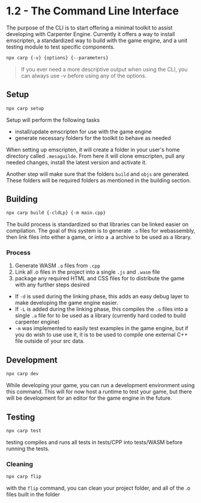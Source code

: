 # 1.2 - The Command Line Interface
The purpose of the CLI is to start offering a minimal toolkit to assist developing
with Carpenter Engine. Currently it offers a way to install emscripten, a
standardized way to build with the game engine, and a unit testing module to test
specific components.

```sh
npx carp {-v} {options} {--parameters}
```

> If you ever need a more descriptive output when using the CLI, you can always
> use -v before using any of the options.

## Setup
```sh
npx carp setup
```

Setup will perform the following tasks
- install/update emscripten for use with the game engine
- generate necessary folders for the toolkit to behave as needed

When setting up emscripten, it will create a folder in your user's home directory
called `.mesaguilde`. From here it will clone emscripten, pull any needed changes,
install the latest version and activate it.

Another step will make sure that the folders `build` and `objs` are generated.
These folders will be required folders as mentioned in the building section.

## Building
```sh
npx carp build {-cldLp} {-m main.cpp}
```

The build process is standardized so that libraries can be linked easier on
compilation. The goal of this system is to generate `.o` files for webassembly,
then link files into either a game, or into a .a archive to be used as a library.

### Process
1. Generate WASM `.o` files from `.cpp`
2. Link all .o files in the project into a single `.js` and `.wasm` file
3. package any required HTML and CSS files for to distribute the game with any
further steps desired

- If `-d` is used during the linking phase, this adds an easy debug layer to make
developing the game engine easier.
- If `-L` is added during the linking phase, this compiles the `.o` files into a
single `.a` file for to be used as a library (currently hard coded to build
carpenter engine)
- `-m` was implemented to easily test examples in the game engine, but if you do
wish to use use it, it is to be used to compile one external C++ file outside of
your src data.

## Development
```sh
npx carp dev
```

While developing your game, you can run a development environment using this
command. This will for now host a runtime to test your game, but there will be
development for an editor for the game engine in the future.

## Testing
```sh
npx carp test
```

testing compiles and runs all tests in tests/CPP into tests/WASM before running the
tests.

### Cleaning
```sh
npx carp flip
```

with the `flip` command, you can clean your project folder, and all of the .o files
built in the folder
